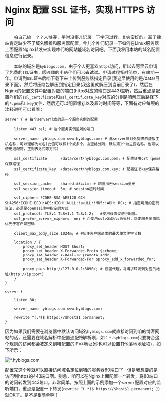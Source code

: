 # Nginx 配置 SSL 证书，实现 HTTPS 访问



&emsp;&emsp;咱自己搞一个个人博客，平时没事儿记录一下学习过程，其实蛮好的。至于建站肯定缺少不了域名解析和服务器配置，今儿个咋们记录一下如何在Linux服务器上面配置Nginx转发来实现咋们的网站能域名访问吧。下面我将用本站的域名配置信息进行记录。

&emsp;&emsp;本站的域名是`hyblogs.com`，由于个人更喜欢`https`访问，所以去阿里云申请了免费的`SSL`证书，感兴趣的小伙伴们可以去试试。申请过程相对简单，有效期一年。申请到`SSL`证书后咱下载下来上传到服务器指定目录(我这里使用的是/data/目录下面)，然后将压缩包解压到指定目录(我这里就解压到当前目录了)，然后在Nginx的配置文件中配置对应的端口(https对应的端口是443)监听，然后重点是配置咋们的`ssl_certificate`和`ssl_certificate_key`对应的分别是咱解压后路径下的`*.pem`和`.key`文件，然后还可以配置缓存以及超时时间等等，下面有对应每项的注释说明可以看看：

```
server { # 每个server代表的是一个服务实例的配置

    listen 443 ssl; # 这个服务实例监听的端口

    server_name hyblogs.com www.hyblogs.com; # 此server块对外提供的虚拟主机名称，可以理解为域名(此值可以有1个或多个，由空格分隔，默认第1个为主要名称。也可以使用通配符，正则表达式等方式)

    ssl_certificate      /data/cert/hyblogs.com.pem; # 配置证书crt（pem）保存路径
    ssl_certificate_key  /data/cert/hyblogs.com.key; # 配置证书key保存路径

    ssl_session_cache    shared:SSL:1m; # 配置加密session重用
    ssl_session_timeout  5m; # session超时时间

    ssl_ciphers ECDHE-RSA-AES128-GCM-SHA256:ECDHE:ECDH:AES:HIGH:!NULL:!aNULL:!MD5:!ADH:!RC4; # 指定可用的密码算法，必须是openssl库中指定的方式
    ssl_protocols TLSv1 TLSv1.1 TLSv1.2;   #使用该协议进行配置。
    ssl_prefer_server_ciphers  on; # 在使用sslv3或tls协议时，指定服务器密码优先于客户端密码

    client_max_body_size 1024m; # #允许客户端请求的最大单文件字节数

    location / {
        proxy_set_header HOST $host;
        proxy_set_header X-Forwarded-Proto $scheme;
        proxy_set_header X-Real-IP $remote_addr;
        proxy_set_header X-Forwarded-For $proxy_add_x_forwarded_for;

        proxy_pass http://127.0.0.1:8090/; # 设置代理，将请求转发到对应的地址(http://ip:port)
    }
}

server {

    listen 80;

    server_name hyblogs.com www.hyblogs.com;

    rewrite ^(.*)$ https://$host$1 permanent;
}
```

因为如果我们需要在浏览器中默认访问域名`hyblogs.com`就直接访问到咱的博客网站的话，还需要在域名解析中配置通配符解析项，如：`*.hyblogs.com`只要符合这个规则的访问都会被定义到咱配置的IPV4地址(你也可以设置其他落地地址项)，如下所示：

![*.hyblogs.com](https://hyblogs.oss-cn-beijing.aliyuncs.com/hyblogs/image_1600007882075.png)

配置完这个咋就可以直接访问域名定位到咱的服务器80端口了，但是我想要的是访问到https的443端口啊。别急，咱可以在Nginx上面配置一个转发，将80端口的访问转发到443端口。非常简单，按照上面的示例添加一个`server`配置对应的监听端口，重点是配置一下转发(`rewrite ^(.*)$ https://$host$1 permanent;
}`)就OK了。是不是很简单啊！
